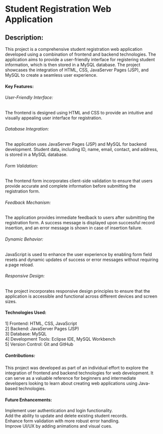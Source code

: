 # Student Registration Web Application
 <h2>Description:</h2>
This project is a comprehensive student registration web application developed using a combination of frontend and backend technologies. The application aims to provide a user-friendly interface for registering student information, which is then stored in a MySQL database. The project showcases the integration of HTML, CSS, JavaServer Pages (JSP), and MySQL to create a seamless user experience.

<h4>Key Features:</h4>

<h6>User-Friendly Interface:</h6> The frontend is designed using HTML and CSS to provide an intuitive and visually appealing user interface for registration.

<h6>Database Integration:</h6> The application uses JavaServer Pages (JSP) and MySQL for backend development. Student data, including ID, name, email, contact, and address, is stored in a MySQL database.

<h6>Form Validation: </h6>The frontend form incorporates client-side validation to ensure that users provide accurate and complete information before submitting the registration form.

<h6>Feedback Mechanism:</h6> The application provides immediate feedback to users after submitting the registration form. A success message is displayed upon successful record insertion, and an error message is shown in case of insertion failure.

<h6>Dynamic Behavior:</h6> JavaScript is used to enhance the user experience by enabling form field resets and dynamic updates of success or error messages without requiring a page reload.

<h6>Responsive Design:</h6> The project incorporates responsive design principles to ensure that the application is accessible and functional across different devices and screen sizes.

<h4>Technologies Used:</h4>

1] Frontend: HTML, CSS, JavaScript<br>
2] Backend: JavaServer Pages (JSP)<br>
3] Database: MySQL<br>
4] Development Tools: Eclipse IDE, MySQL Workbench<br>
5] Version Control: Git and GitHub<br>
<h5>Contributions:</h5>
This project was developed as part of an individual effort to explore the integration of frontend and backend technologies for web development. It can serve as a valuable reference for beginners and intermediate developers looking to learn about creating web applications using Java-based technologies.

<h4>Future Enhancements:</h4>

Implement user authentication and login functionality.<br>
Add the ability to update and delete existing student records.<br>
Enhance form validation with more robust error handling.<br>
Improve UI/UX by adding animations and visual cues.<br>
